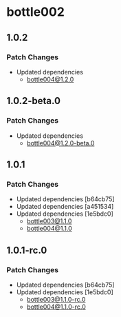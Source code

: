 # bottle002

## 1.0.2

### Patch Changes

- Updated dependencies
  - bottle004@1.2.0

## 1.0.2-beta.0

### Patch Changes

- Updated dependencies
  - bottle004@1.2.0-beta.0

## 1.0.1

### Patch Changes

- Updated dependencies [b64cb75]
- Updated dependencies [a451534]
- Updated dependencies [1e5bdc0]
  - bottle003@1.1.0
  - bottle004@1.1.0

## 1.0.1-rc.0

### Patch Changes

- Updated dependencies [b64cb75]
- Updated dependencies [1e5bdc0]
  - bottle003@1.1.0-rc.0
  - bottle004@1.1.0-rc.0
